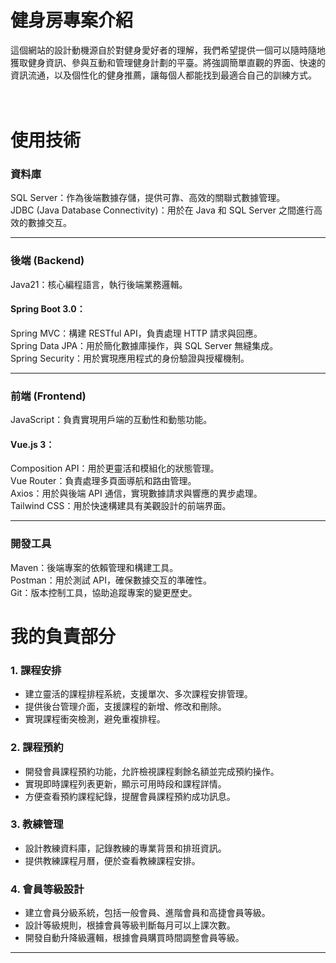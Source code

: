 <h1>健身房專案介紹</h1>
這個網站的設計動機源自於對健身愛好者的理解，我們希望提供一個可以隨時隨地獲取健身資訊、參與互動和管理健身計劃的平臺。將強調簡單直觀的界面、快速的資訊流通，以及個性化的健身推薦，讓每個人都能找到最適合自己的訓練方式。
<br><br><br>

<h1>使用技術</h1>
<h3>資料庫</h3>
SQL Server：作為後端數據存儲，提供可靠、高效的關聯式數據管理。
<br>
JDBC (Java Database Connectivity)：用於在 Java 和 SQL Server 之間進行高效的數據交互。
<hr>

<h3>後端 (Backend)</h3>
Java21：核心編程語言，執行後端業務邏輯。<br>
<h4>Spring Boot 3.0：<br></h4>
  Spring MVC：構建 RESTful API，負責處理 HTTP 請求與回應。<br>
  Spring Data JPA：用於簡化數據庫操作，與 SQL Server 無縫集成。<br>
  Spring Security：用於實現應用程式的身份驗證與授權機制。<br>

  <hr>


<h3>前端 (Frontend)</h3>
JavaScript：負責實現用戶端的互動性和動態功能。
<h4>Vue.js 3：</h4>
Composition API：用於更靈活和模組化的狀態管理。<br>
Vue Router：負責處理多頁面導航和路由管理。<br>
Axios：用於與後端 API 通信，實現數據請求與響應的異步處理。<br>
Tailwind CSS：用於快速構建具有美觀設計的前端界面。<br>

<hr>

<h3>開發工具</h3>
Maven：後端專案的依賴管理和構建工具。<br>
Postman：用於測試 API，確保數據交互的準確性。<br>
Git：版本控制工具，協助追蹤專案的變更歷史。<br>

<h1>我的負責部分</h1>

### 1. 課程安排
- 建立靈活的課程排程系統，支援單次、多次課程安排管理。
- 提供後台管理介面，支援課程的新增、修改和刪除。
- 實現課程衝突檢測，避免重複排程。

### 2. 課程預約
- 開發會員課程預約功能，允許檢視課程剩餘名額並完成預約操作。
- 實現即時課程列表更新，顯示可用時段和課程詳情。
- 方便查看預約課程紀錄，提醒會員課程預約成功訊息。

### 3. 教練管理
- 設計教練資料庫，記錄教練的專業背景和排班資訊。
- 提供教練課程月曆，便於查看教練課程安排。

### 4. 會員等級設計
- 建立會員分級系統，包括一般會員、進階會員和高捷會員等級。
- 設計等級規則，根據會員等級判斷每月可以上課次數。
- 開發自動升降級邏輯，根據會員購買時間調整會員等級。

---


  
 





